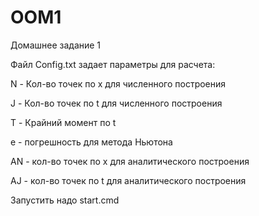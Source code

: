 # OOM1
Домашнее задание 1

Файл Config.txt задает параметры для расчета:

N - Кол-во точек по x для численного построения

J - Кол-во точек по t для численного построения

T - Крайний момент по t

e - погрешность для метода Ньютона

AN - кол-во точек по x для аналитического построения

AJ - кол-во точек по t для аналитического построения

Запустить надо start.cmd
